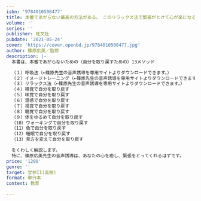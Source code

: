 ```yaml
---
isbn: '9784010500477'
title: 本番であがらない最高の方法がある。　このリラックス法で緊張がとけて心が楽になる。
volume: ''
series: ''
publisher: 旺文社
pubdate: '2021-05-24'
cover: 'https://cover.openbd.jp/9784010500477.jpg'
author: 篠原広美／監修
description: |-
  本書は、本番であがらないための（自分を取り戻すための）13メソッド

  （１）呼吸法（←篠原先生の音声誘導を専用サイトよりダウンロードできます。）　
  （２）イメージトレーニング（←篠原先生の音声誘導を専用サイトよりダウンロードできます。）　
  （３）リラックス法（←篠原先生の音声誘導を専用サイトよりダウンロードできます。）　
  （４）嗅覚で自分を取り戻す　
  （５）味覚で自分を取り戻す　
  （６）温感で自分を取り戻す　
  （７）視覚で自分を取り戻す　
  （８）聴覚で自分を取り戻す　
  （９）体をゆるめて自分を取り戻す　
  （10）ウォーキングで自分を取り戻す　
  （11）色で自分を取り戻す　
  （12）睡眠で自分を取り戻す　
  （13）見方を変えて自分を取り戻す　

  をくわしく解説します。
  特に、篠原広美先生の音声誘導は、あなたの心を癒し、緊張をとってくれるはずです。
price: '1200'
genre: ''
target: 学参II(高校)
format: 単行本
content: 教育

---
```

